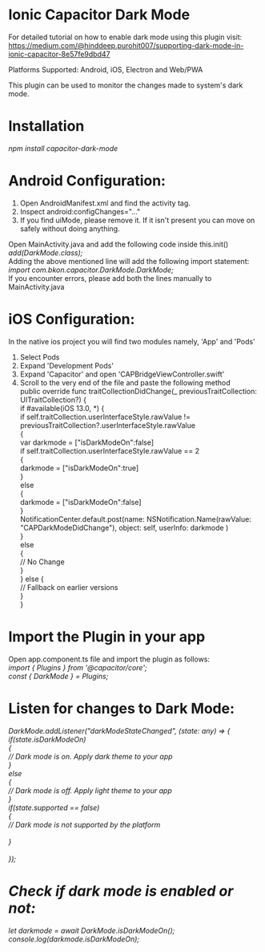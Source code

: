# Ionic Capacitor Dark Mode

For detailed tutorial on how to enable dark mode using this plugin visit:
https://medium.com/@hinddeep.purohit007/supporting-dark-mode-in-ionic-capacitor-8e57fe9dbd47

Platforms Supported: Android, iOS, Electron and Web/PWA

This plugin can be used to monitor the changes made to system's dark mode.

# Installation <br/>

<i> npm install capacitor-dark-mode </i>

# Android Configuration: <br/>

1. Open AndroidManifest.xml and find the activity tag. <br/>
2. Inspect android:configChanges="..." <br/>
3. If you find uiMode, please remove it. If it isn't present you can move on safely without doing anything.

Open MainActivity.java and add the following code inside this.init() <br/>
<i> add(DarkMode.class); </i> <br/>
Adding the above mentioned line will add the following import statement: <br/>
<i> import com.bkon.capacitor.DarkMode.DarkMode; </i> <br/>
If you encounter errors, please add both the lines manually to MainActivity.java <br/>

# iOS Configuration: <br/>

In the native ios project you will find two modules namely, 'App' and 'Pods' <br/>

1. Select Pods <br/>
2. Expand 'Development Pods' <br/>
3. Expand 'Capacitor' and open 'CAPBridgeViewController.swift' <br/>
4. Scroll to the very end of the file and paste the following method <br/>
   public override func traitCollectionDidChange(\_ previousTraitCollection: UITraitCollection?) { <br/>
   if #available(iOS 13.0, \*) { <br/>
   if self.traitCollection.userInterfaceStyle.rawValue != previousTraitCollection?.userInterfaceStyle.rawValue <br/>
   { <br/>
   var darkmode = ["isDarkModeOn":false] <br/>
   if self.traitCollection.userInterfaceStyle.rawValue == 2 <br/>
   { <br/>
   darkmode = ["isDarkModeOn":true] <br/>
   } <br/>
   else <br/>
   { <br/>
   darkmode = ["isDarkModeOn":false] <br/>
   } <br/>
   NotificationCenter.default.post(name: NSNotification.Name(rawValue: "CAPDarkModeDidChange"), object: self, userInfo: darkmode ) <br/>
   } <br/>
   else <br/>
   { <br/>
   // No Change <br/>
   } <br/>
   } else { <br/>
   // Fallback on earlier versions <br/>
   } <br/>
   } <br/>

# Import the Plugin in your app <br/>

Open app.component.ts file and import the plugin as follows: <br/>
<i> import { Plugins } from '@capacitor/core'; </i> <br/>
<i> const { DarkMode } = Plugins; </i> <br/>

# Listen for changes to Dark Mode:

<i> DarkMode.addListener("darkModeStateChanged", (state: any) => { <br/>
if(state.isDarkModeOn) <br/>
{ <br/>
// Dark mode is on. Apply dark theme to your app <br/>
} <br/>
else <br/>
{ <br/>
// Dark mode is off. Apply light theme to your app <br/>
} <br/>
if(state.supported == false) <br/>
{ <br/>
// Dark mode is not supported by the platform <br/>  
 } <br/>  
 }); <br/>

# Check if dark mode is enabled or not:

let darkmode = await DarkMode.isDarkModeOn(); <br/>
console.log(darkmode.isDarkModeOn); <br/>
